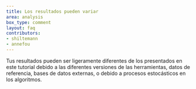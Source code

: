 ```yaml
---
title: Los resultados pueden variar
area: analysis
box_type: comment
layout: faq
contributors:
- shiltemann
- annefou
---
```




Tus resultados pueden ser ligeramente diferentes de los presentados en este tutorial debido a las diferentes versiones de las herramientas, datos de referencia, bases de datos externas, o debido a procesos estocásticos en los algoritmos.


